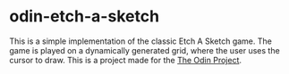 # odin-etch-a-sketch

This is a simple implementation of the classic Etch A Sketch game. The game is played on a dynamically generated grid, where the user uses the cursor to draw. This is a project made for the [The Odin Project](https://theodinproject.com).
